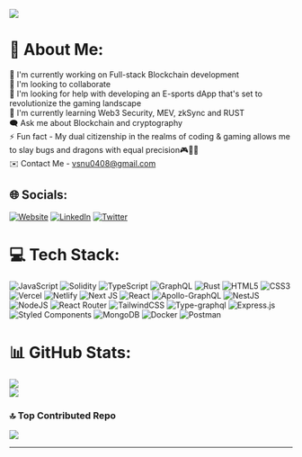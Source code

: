 ![](https://komarev.com/ghpvc/?username=VishnuKMi)

# 💫 About Me:
🔭 I'm currently working on Full-stack Blockchain development<br>👯 I'm looking to collaborate<br>🤝 I'm looking for help with developing an E-sports dApp that's set to revolutionize the gaming landscape<br>🌱 I'm currently learning Web3 Security, MEV, zkSync and RUST<br>🗨️ Ask me about Blockchain and cryptography<br>⚡ Fun fact - My dual citizenship in the realms of coding & gaming allows me to slay bugs and dragons with equal precision🎮🐛🐉<br> ✉️ Contact Me - <a href="mailto:vsnu0408@gmail.com">vsnu0408@gmail.com</a>


## 🌐 Socials:
[![Website](https://img.shields.io/badge/Website-%23117FCB.svg?logo=globe&logoColor=white)](https://vsnu.vercel.app/)
[![LinkedIn](https://img.shields.io/badge/LinkedIn-%230077B5.svg?logo=linkedin&logoColor=white)](https://linkedin.com/in/vishnu-km-ab1a05222) [![Twitter](https://img.shields.io/badge/Twitter-%231DA1F2.svg?logo=Twitter&logoColor=white)](https://twitter.com/VishnuK69910049) 

# 💻 Tech Stack:
![JavaScript](https://img.shields.io/badge/javascript-%23323330.svg?style=for-the-badge&logo=javascript&logoColor=%23F7DF1E) ![Solidity](https://img.shields.io/badge/Solidity-%23363636.svg?style=for-the-badge&logo=solidity&logoColor=white) ![TypeScript](https://img.shields.io/badge/typescript-%23007ACC.svg?style=for-the-badge&logo=typescript&logoColor=white) ![GraphQL](https://img.shields.io/badge/-GraphQL-E10098?style=for-the-badge&logo=graphql&logoColor=white) ![Rust](https://img.shields.io/badge/rust-%23000000.svg?style=for-the-badge&logo=rust&logoColor=white) ![HTML5](https://img.shields.io/badge/html5-%23E34F26.svg?style=for-the-badge&logo=html5&logoColor=white) ![CSS3](https://img.shields.io/badge/css3-%231572B6.svg?style=for-the-badge&logo=css3&logoColor=white) ![Vercel](https://img.shields.io/badge/vercel-%23000000.svg?style=for-the-badge&logo=vercel&logoColor=white) ![Netlify](https://img.shields.io/badge/netlify-%23000000.svg?style=for-the-badge&logo=netlify&logoColor=#00C7B7) ![Next JS](https://img.shields.io/badge/Next-black?style=for-the-badge&logo=next.js&logoColor=white) ![React](https://img.shields.io/badge/react-%2320232a.svg?style=for-the-badge&logo=react&logoColor=%2361DAFB) ![Apollo-GraphQL](https://img.shields.io/badge/-ApolloGraphQL-311C87?style=for-the-badge&logo=apollo-graphql) ![NestJS](https://img.shields.io/badge/nestjs-%23E0234E.svg?style=for-the-badge&logo=nestjs&logoColor=white) ![NodeJS](https://img.shields.io/badge/node.js-6DA55F?style=for-the-badge&logo=node.js&logoColor=white) ![React Router](https://img.shields.io/badge/React_Router-CA4245?style=for-the-badge&logo=react-router&logoColor=white) ![TailwindCSS](https://img.shields.io/badge/tailwindcss-%2338B2AC.svg?style=for-the-badge&logo=tailwind-css&logoColor=white) ![Type-graphql](https://img.shields.io/badge/-TypeGraphQL-%23C04392?style=for-the-badge) ![Express.js](https://img.shields.io/badge/express.js-%23404d59.svg?style=for-the-badge&logo=express&logoColor=%2361DAFB) ![Styled Components](https://img.shields.io/badge/styled--components-DB7093?style=for-the-badge&logo=styled-components&logoColor=white) ![MongoDB](https://img.shields.io/badge/MongoDB-%234ea94b.svg?style=for-the-badge&logo=mongodb&logoColor=white) ![Docker](https://img.shields.io/badge/docker-%230db7ed.svg?style=for-the-badge&logo=docker&logoColor=white) ![Postman](https://img.shields.io/badge/Postman-FF6C37?style=for-the-badge&logo=postman&logoColor=white)
# 📊 GitHub Stats:
<!---![](https://github-readme-stats.vercel.app/api?username=VishnuKMi&theme=gotham&hide_border=true&include_all_commits=true&count_private=true)<br/>--->
![](https://github-readme-streak-stats.herokuapp.com/?user=VishnuKMi&theme=gotham&hide_border=true)<br/>
![](https://github-readme-stats.vercel.app/api/top-langs/?username=VishnuKMi&theme=gotham&hide_border=true&include_all_commits=true&count_private=true&layout=compact)

### 🔝 Top Contributed Repo
![](https://github-contributor-stats.vercel.app/api?username=VishnuKMi&limit=5&theme=tokyonight&combine_all_yearly_contributions=true)

---

<!-- Proudly created with GPRM ( https://gprm.itsvg.in ) -->
